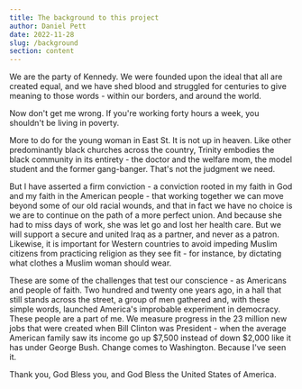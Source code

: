 ```yaml
---
title: The background to this project
author: Daniel Pett
date: 2022-11-28
slug: /background
section: content
---
```

We are the party of Kennedy. We were founded upon the ideal that all are created equal, and we have shed blood and struggled for centuries to give meaning to those words - within our borders, and around the world.

Now don't get me wrong. If you're working forty hours a week, you shouldn't be living in poverty.

More to do for the young woman in East St. It is not up in heaven. Like other predominantly black churches across the country, Trinity embodies the black community in its entirety - the doctor and the welfare mom, the model student and the former gang-banger. That's not the judgment we need.

But I have asserted a firm conviction - a conviction rooted in my faith in God and my faith in the American people - that working together we can move beyond some of our old racial wounds, and that in fact we have no choice is we are to continue on the path of a more perfect union. And because she had to miss days of work, she was let go and lost her health care. But we will support a secure and united Iraq as a partner, and never as a patron. Likewise, it is important for Western countries to avoid impeding Muslim citizens from practicing religion as they see fit - for instance, by dictating what clothes a Muslim woman should wear.

These are some of the challenges that test our conscience - as Americans and people of faith. Two hundred and twenty one years ago, in a hall that still stands across the street, a group of men gathered and, with these simple words, launched America's improbable experiment in democracy. These people are a part of me. We measure progress in the 23 million new jobs that were created when Bill Clinton was President - when the average American family saw its income go up $7,500 instead of down $2,000 like it has under George Bush. Change comes to Washington. Because I've seen it.

Thank you, God Bless you, and God Bless the United States of America.